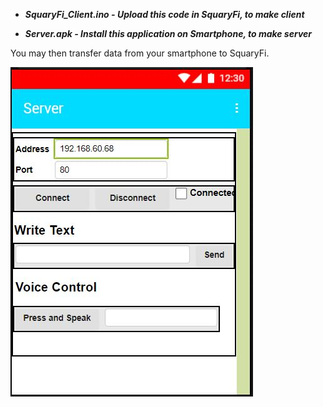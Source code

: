 * ***SquaryFi_Client.ino - Upload this code in SquaryFi, to make client***

* ***Server.apk - Install this application on Smartphone, to make server***

You may then transfer data from your smartphone to SquaryFi.

<img src = "https://github.com/sbcshop/SquaryFi-Software/blob/main/images/server.JPG"/>
